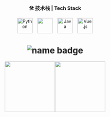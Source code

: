 <h3 align="center">🛠 技术栈 | Tech Stack</h3>

<div align="center" style="display: flex; justify-content: center; gap: 16px;">
  <img src="https://cdn.jsdelivr.net/gh/devicons/devicon/icons/python/python-original.svg" alt="Python" width="50" height="50"/>
    <img src="https://cdn.jsdelivr.net/gh/devicons/devicon/icons/cplusplus/cplusplus-original.svg" width="50" height="50"/>
  <img src="https://cdn.jsdelivr.net/gh/devicons/devicon/icons/java/java-original.svg" alt="Java" width="50" height="50"/>
  <img src="https://cdn.jsdelivr.net/gh/devicons/devicon/icons/vuejs/vuejs-original.svg" alt="Vue.js" width="50" height="50"/>
</div>


<h1 align="center">
  <img src="https://img.shields.io/badge/ViperEkura-%F0%9F%94%A5%20Full%20Stack%20Explorer-blueviolet?style=for-the-badge&logo=github" alt="name badge" />
</h1>


<div align="center" style="display: flex; justify-content: center">
  <a href="https://github-readme-stats.vercel.app/api?username=ViperEkura&show_icons=true&theme=vue">
    <img height="165" src="https://github-readme-stats.vercel.app/api?username=ViperEkura&show_icons=true&theme=vue" />
  </a>
  <a href="https://github-readme-stats.vercel.app/api/top-langs/?username=ViperEkura&layout=compact&theme=vue&cache_seconds=60">
    <img height="165" src="https://github-readme-stats.vercel.app/api/top-langs/?username=ViperEkura&layout=compact&theme=vue&cache_seconds=60" />
  </a>
</div>
